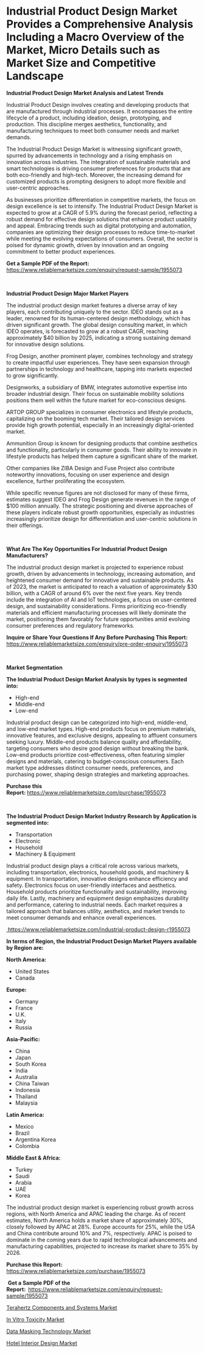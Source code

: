 <p><h1>Industrial Product Design Market Provides a Comprehensive Analysis Including a Macro Overview of the Market, Micro Details such as Market Size and Competitive Landscape</h1></p><p><strong>Industrial Product Design Market Analysis and Latest Trends</strong></p>
<p><p>Industrial Product Design involves creating and developing products that are manufactured through industrial processes. It encompasses the entire lifecycle of a product, including ideation, design, prototyping, and production. This discipline merges aesthetics, functionality, and manufacturing techniques to meet both consumer needs and market demands.</p><p>The Industrial Product Design Market is witnessing significant growth, spurred by advancements in technology and a rising emphasis on innovation across industries. The integration of sustainable materials and smart technologies is driving consumer preferences for products that are both eco-friendly and high-tech. Moreover, the increasing demand for customized products is prompting designers to adopt more flexible and user-centric approaches.</p><p>As businesses prioritize differentiation in competitive markets, the focus on design excellence is set to intensify. The Industrial Product Design Market is expected to grow at a CAGR of 5.9% during the forecast period, reflecting a robust demand for effective design solutions that enhance product usability and appeal. Embracing trends such as digital prototyping and automation, companies are optimizing their design processes to reduce time-to-market while meeting the evolving expectations of consumers. Overall, the sector is poised for dynamic growth, driven by innovation and an ongoing commitment to better product experiences.</p></p>
<p><strong>Get a Sample PDF of the Report:&nbsp;</strong> <a href="https://www.reliablemarketsize.com/enquiry/request-sample/1955073?utm_campaign=2038&utm_medium=2&utm_source=Github&utm_content=ia&utm_term=09032025&utm_id=industrial-product-design">https://www.reliablemarketsize.com/enquiry/request-sample/1955073</a></p>
<p>&nbsp;</p>
<p><strong>Industrial Product Design Major Market Players</strong></p>
<p><p>The industrial product design market features a diverse array of key players, each contributing uniquely to the sector. IDEO stands out as a leader, renowned for its human-centered design methodology, which has driven significant growth. The global design consulting market, in which IDEO operates, is forecasted to grow at a robust CAGR, reaching approximately $40 billion by 2025, indicating a strong sustaining demand for innovative design solutions.</p><p>Frog Design, another prominent player, combines technology and strategy to create impactful user experiences. They have seen expansion through partnerships in technology and healthcare, tapping into markets expected to grow significantly.</p><p>Designworks, a subsidiary of BMW, integrates automotive expertise into broader industrial design. Their focus on sustainable mobility solutions positions them well within the future market for eco-conscious designs.</p><p>ARTOP GROUP specializes in consumer electronics and lifestyle products, capitalizing on the booming tech market. Their tailored design services provide high growth potential, especially in an increasingly digital-oriented market.</p><p>Ammunition Group is known for designing products that combine aesthetics and functionality, particularly in consumer goods. Their ability to innovate in lifestyle products has helped them capture a significant share of the market.</p><p>Other companies like ZIBA Design and Fuse Project also contribute noteworthy innovations, focusing on user experience and design excellence, further proliferating the ecosystem.</p><p>While specific revenue figures are not disclosed for many of these firms, estimates suggest IDEO and Frog Design generate revenues in the range of $100 million annually. The strategic positioning and diverse approaches of these players indicate robust growth opportunities, especially as industries increasingly prioritize design for differentiation and user-centric solutions in their offerings.</p></p>
<p>&nbsp;</p>
<p><strong>What Are The Key Opportunities For Industrial Product Design Manufacturers?</strong></p>
<p><p>The industrial product design market is projected to experience robust growth, driven by advancements in technology, increasing automation, and heightened consumer demand for innovative and sustainable products. As of 2023, the market is anticipated to reach a valuation of approximately $30 billion, with a CAGR of around 6% over the next five years. Key trends include the integration of AI and IoT technologies, a focus on user-centered design, and sustainability considerations. Firms prioritizing eco-friendly materials and efficient manufacturing processes will likely dominate the market, positioning them favorably for future opportunities amid evolving consumer preferences and regulatory frameworks.</p></p>
<p><strong>Inquire or Share Your Questions If Any Before Purchasing This Report:</strong> <a href="https://www.reliablemarketsize.com/enquiry/pre-order-enquiry/1955073?utm_campaign=2038&utm_medium=2&utm_source=Github&utm_content=ia&utm_term=09032025&utm_id=industrial-product-design">https://www.reliablemarketsize.com/enquiry/pre-order-enquiry/1955073</a></p>
<p>&nbsp;</p>
<p><strong>Market Segmentation</strong></p>
<p><strong>The Industrial Product Design Market Analysis by types is segmented into:</strong></p>
<p><ul><li>High-end</li><li>Middle-end</li><li>Low-end</li></ul></p>
<p><p>Industrial product design can be categorized into high-end, middle-end, and low-end market types. High-end products focus on premium materials, innovative features, and exclusive designs, appealing to affluent consumers seeking luxury. Middle-end products balance quality and affordability, targeting consumers who desire good design without breaking the bank. Low-end products prioritize cost-effectiveness, often featuring simpler designs and materials, catering to budget-conscious consumers. Each market type addresses distinct consumer needs, preferences, and purchasing power, shaping design strategies and marketing approaches.</p></p>
<p><strong>Purchase this Report:&nbsp;</strong><a href="https://www.reliablemarketsize.com/purchase/1955073?utm_campaign=2038&utm_medium=2&utm_source=Github&utm_content=ia&utm_term=09032025&utm_id=industrial-product-design">https://www.reliablemarketsize.com/purchase/1955073</a></p>
<p>&nbsp;</p>
<p><strong>The Industrial Product Design Market Industry Research by Application is segmented into:</strong></p>
<p><ul><li>Transportation</li><li>Electronic</li><li>Household</li><li>Machinery & Equipment</li></ul></p>
<p><p>Industrial product design plays a critical role across various markets, including transportation, electronics, household goods, and machinery & equipment. In transportation, innovative designs enhance efficiency and safety. Electronics focus on user-friendly interfaces and aesthetics. Household products prioritize functionality and sustainability, improving daily life. Lastly, machinery and equipment design emphasizes durability and performance, catering to industrial needs. Each market requires a tailored approach that balances utility, aesthetics, and market trends to meet consumer demands and enhance overall experiences.</p></p>
<p><a href="https://www.reliablemarketsize.com/industrial-product-design-r1955073?utm_campaign=2038&utm_medium=2&utm_source=Github&utm_content=ia&utm_term=09032025&utm_id=industrial-product-design">&nbsp;https://www.reliablemarketsize.com/industrial-product-design-r1955073</a></p>
<p><strong>In terms of Region, the Industrial Product Design Market Players available by Region are:</strong></p>
<p>
    <p> <strong> North America: </strong>
        <ul>
            <li>United States</li>
            <li>Canada</li>
        </ul>
        </p> 
    <p> <strong> Europe: </strong>
        <ul>
            <li>Germany</li>
            <li>France</li>
            <li>U.K.</li>
            <li>Italy</li>
            <li>Russia</li>
        </ul>
        </p> 
    <p> <strong> Asia-Pacific: </strong>
        <ul>
            <li>China</li>
            <li>Japan</li>
            <li>South Korea</li>
            <li>India</li>
            <li>Australia</li>
            <li>China Taiwan</li>
            <li>Indonesia</li>
            <li>Thailand</li>
            <li>Malaysia</li>
        </ul>
        </p> 
    <p> <strong> Latin America: </strong>
        <ul>
            <li>Mexico</li>
            <li>Brazil</li>
            <li>Argentina Korea</li>
            <li>Colombia</li>
        </ul>
        </p> 
    <p> <strong> Middle East & Africa: </strong>
        <ul>
            <li>Turkey</li>
            <li>Saudi</li>
            <li>Arabia</li>
            <li>UAE</li>
            <li>Korea</li>
        </ul>
    </p>
    </p>
<p><p>The industrial product design market is experiencing robust growth across regions, with North America and APAC leading the charge. As of recent estimates, North America holds a market share of approximately 30%, closely followed by APAC at 28%. Europe accounts for 25%, while the USA and China contribute around 10% and 7%, respectively. APAC is poised to dominate in the coming years due to rapid technological advancements and manufacturing capabilities, projected to increase its market share to 35% by 2026.</p></p>
<p><strong>Purchase this Report: </strong><a href="https://www.reliablemarketsize.com/purchase/1955073?utm_campaign=2038&utm_medium=2&utm_source=Github&utm_content=ia&utm_term=09032025&utm_id=industrial-product-design">https://www.reliablemarketsize.com/purchase/1955073</a></p>
<p>&nbsp;<strong>Get a Sample PDF of the Report:&nbsp;&nbsp;</strong><a href="https://www.reliablemarketsize.com/enquiry/request-sample/1955073?utm_campaign=2038&utm_medium=2&utm_source=Github&utm_content=ia&utm_term=09032025&utm_id=industrial-product-design">https://www.reliablemarketsize.com/enquiry/request-sample/1955073</a></p>
<p><strong></strong></p>
<p><p><a href="https://github.com/wraggfomath/Market-Research-Report-List-1/blob/main/terahertz-components-and-systems-market.md?utm_campaign=2038&utm_medium=2&utm_source=Github&utm_content=ia&utm_term=09032025&utm_id=industrial-product-design">Terahertz Components and Systems Market</a></p><p><a href="https://github.com/alawnhvicay/Market-Research-Report-List-1/blob/main/in-vitro-toxicity-market.md?utm_campaign=2038&utm_medium=2&utm_source=Github&utm_content=ia&utm_term=09032025&utm_id=industrial-product-design">In Vitro Toxicity Market</a></p><p><a href="https://github.com/ranewknaller/Market-Research-Report-List-1/blob/main/data-masking-technology-market.md?utm_campaign=2038&utm_medium=2&utm_source=Github&utm_content=ia&utm_term=09032025&utm_id=industrial-product-design">Data Masking Technology Market</a></p><p><a href="https://github.com/santosh758595/Market-Research-Report-List-7/blob/main/hotel-interior-design-market.md?utm_campaign=2038&utm_medium=2&utm_source=Github&utm_content=ia&utm_term=09032025&utm_id=industrial-product-design">Hotel Interior Design Market</a></p></p>